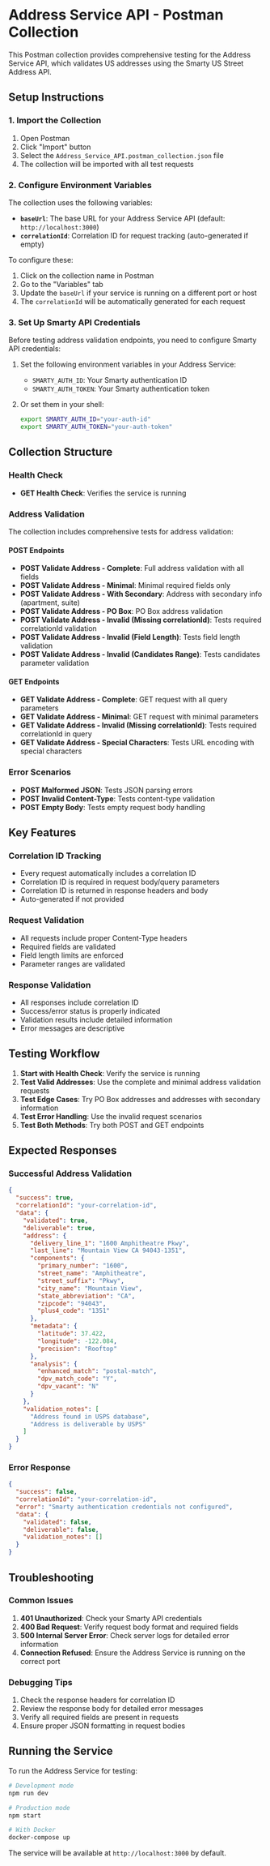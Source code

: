 # Address Service API - Postman Collection

This Postman collection provides comprehensive testing for the Address Service API, which validates US addresses using the Smarty US Street Address API.

## Setup Instructions

### 1. Import the Collection

1. Open Postman
2. Click "Import" button
3. Select the `Address_Service_API.postman_collection.json` file
4. The collection will be imported with all test requests

### 2. Configure Environment Variables

The collection uses the following variables:

- **`baseUrl`**: The base URL for your Address Service API (default: `http://localhost:3000`)
- **`correlationId`**: Correlation ID for request tracking (auto-generated if empty)

To configure these:

1. Click on the collection name in Postman
2. Go to the "Variables" tab
3. Update the `baseUrl` if your service is running on a different port or host
4. The `correlationId` will be automatically generated for each request

### 3. Set Up Smarty API Credentials

Before testing address validation endpoints, you need to configure Smarty API credentials:

1. Set the following environment variables in your Address Service:
   - `SMARTY_AUTH_ID`: Your Smarty authentication ID
   - `SMARTY_AUTH_TOKEN`: Your Smarty authentication token

2. Or set them in your shell:
   ```bash
   export SMARTY_AUTH_ID="your-auth-id"
   export SMARTY_AUTH_TOKEN="your-auth-token"
   ```

## Collection Structure

### Health Check
- **GET Health Check**: Verifies the service is running

### Address Validation
The collection includes comprehensive tests for address validation:

#### POST Endpoints
- **POST Validate Address - Complete**: Full address validation with all fields
- **POST Validate Address - Minimal**: Minimal required fields only
- **POST Validate Address - With Secondary**: Address with secondary info (apartment, suite)
- **POST Validate Address - PO Box**: PO Box address validation
- **POST Validate Address - Invalid (Missing correlationId)**: Tests required correlationId validation
- **POST Validate Address - Invalid (Field Length)**: Tests field length validation
- **POST Validate Address - Invalid (Candidates Range)**: Tests candidates parameter validation

#### GET Endpoints
- **GET Validate Address - Complete**: GET request with all query parameters
- **GET Validate Address - Minimal**: GET request with minimal parameters
- **GET Validate Address - Invalid (Missing correlationId)**: Tests required correlationId in query
- **GET Validate Address - Special Characters**: Tests URL encoding with special characters

### Error Scenarios
- **POST Malformed JSON**: Tests JSON parsing errors
- **POST Invalid Content-Type**: Tests content-type validation
- **POST Empty Body**: Tests empty request body handling

## Key Features

### Correlation ID Tracking
- Every request automatically includes a correlation ID
- Correlation ID is required in request body/query parameters
- Correlation ID is returned in response headers and body
- Auto-generated if not provided

### Request Validation
- All requests include proper Content-Type headers
- Required fields are validated
- Field length limits are enforced
- Parameter ranges are validated

### Response Validation
- All responses include correlation ID
- Success/error status is properly indicated
- Validation results include detailed information
- Error messages are descriptive

## Testing Workflow

1. **Start with Health Check**: Verify the service is running
2. **Test Valid Addresses**: Use the complete and minimal address validation requests
3. **Test Edge Cases**: Try PO Box addresses and addresses with secondary information
4. **Test Error Handling**: Use the invalid request scenarios
5. **Test Both Methods**: Try both POST and GET endpoints

## Expected Responses

### Successful Address Validation
```json
{
  "success": true,
  "correlationId": "your-correlation-id",
  "data": {
    "validated": true,
    "deliverable": true,
    "address": {
      "delivery_line_1": "1600 Amphitheatre Pkwy",
      "last_line": "Mountain View CA 94043-1351",
      "components": {
        "primary_number": "1600",
        "street_name": "Amphitheatre",
        "street_suffix": "Pkwy",
        "city_name": "Mountain View",
        "state_abbreviation": "CA",
        "zipcode": "94043",
        "plus4_code": "1351"
      },
      "metadata": {
        "latitude": 37.422,
        "longitude": -122.084,
        "precision": "Rooftop"
      },
      "analysis": {
        "enhanced_match": "postal-match",
        "dpv_match_code": "Y",
        "dpv_vacant": "N"
      }
    },
    "validation_notes": [
      "Address found in USPS database",
      "Address is deliverable by USPS"
    ]
  }
}
```

### Error Response
```json
{
  "success": false,
  "correlationId": "your-correlation-id",
  "error": "Smarty authentication credentials not configured",
  "data": {
    "validated": false,
    "deliverable": false,
    "validation_notes": []
  }
}
```

## Troubleshooting

### Common Issues

1. **401 Unauthorized**: Check your Smarty API credentials
2. **400 Bad Request**: Verify request body format and required fields
3. **500 Internal Server Error**: Check server logs for detailed error information
4. **Connection Refused**: Ensure the Address Service is running on the correct port

### Debugging Tips

1. Check the response headers for correlation ID
2. Review the response body for detailed error messages
3. Verify all required fields are present in requests
4. Ensure proper JSON formatting in request bodies

## Running the Service

To run the Address Service for testing:

```bash
# Development mode
npm run dev

# Production mode
npm start

# With Docker
docker-compose up
```

The service will be available at `http://localhost:3000` by default. 